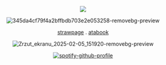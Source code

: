 <div align="center">

![](https://komarev.com/ghpvc/?username=HAAVVIIKK&color=red)


![345da4cf79f4a2bffbdb703e2e053258-removebg-preview](https://github.com/user-attachments/assets/8c9fdb3d-411d-428d-9efe-b54f63ab3f1a)


[strawpage](https://dexterrrrerotoppph.straw.page/) . [atabook](https://dexter.atabook.org/) 
<div align="center">

![Zrzut_ekranu_2025-02-05_151920-removebg-preview](https://github.com/user-attachments/assets/ce332f7f-06c6-447d-b621-553b907b5f5e)


[![spotify-github-profile](https://spotify-github-profile.kittinanx.com/api/view?uid=2fpbyqhbp1iqlscxltee4w0k3&cover_image=true&theme=novatorem&show_offline=false&background_color=ac1634&interchange=false&bar_color=ff0000&bar_color_cover=true)](https://github.com/kittinan/spotify-github-profile)
